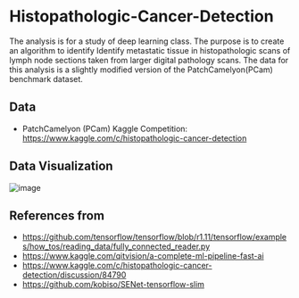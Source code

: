 # Histopathologic-Cancer-Detection
The analysis is for a study of deep learning class. The purpose is to create an algorithm to identify Identify metastatic tissue in histopathologic scans of lymph node sections taken from larger digital pathology scans. The data for this analysis is a slightly modified version of the PatchCamelyon(PCam) benchmark dataset.

## Data
- PatchCamelyon (PCam)
Kaggle Competition: https://www.kaggle.com/c/histopathologic-cancer-detection

## Data Visualization
![image](https://user-images.githubusercontent.com/98787809/218280897-22f7661d-c851-490a-be95-a12ad019c840.png)

## References from
- https://github.com/tensorflow/tensorflow/blob/r1.11/tensorflow/examples/how_tos/reading_data/fully_connected_reader.py
- https://www.kaggle.com/qitvision/a-complete-ml-pipeline-fast-ai
- https://www.kaggle.com/c/histopathologic-cancer-detection/discussion/84790
- https://github.com/kobiso/SENet-tensorflow-slim
